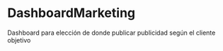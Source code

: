 # DashboardMarketing
Dashboard para elección de donde publicar publicidad según el cliente objetivo
